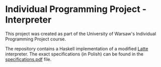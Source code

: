 # Individual Programming Project - Interpreter

This project was created as part of the University of Warsaw's Individual Programming Project course.

The repository contains a Haskell implementation of a modified [Latte](https://www.mimuw.edu.pl/~ben/Zajecia/Mrj2011/Latte/) interpreter. The exact specifications (in Polish) can be found in the [specifications.pdf](specifications.pdf) file.